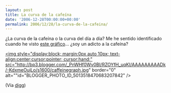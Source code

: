 ```yaml
---
layout: post
title: La curva de la cafeína
date: '2006-12-28T00:00:00+00:00'
permalink: 2006/12/28/la-curva-de-la-cafeina/
---
```

¿La curva de la cafeína o la curva del día a día? Me he sentido identificado cuando he visto <a href="http://www.nyu.edu/classes/siva/archives/caffeinegraph.jpg">este gráfico</a>... ¿soy un adicto a la cafeína?

<a href="http://www.nyu.edu/classes/siva/archives/caffeinegraph.jpg"><img style="display:block; margin:0px auto 10px; text-align:center;cursor:pointer; cursor:hand;" src="http://bp3.blogger.com/_PnWHf0Wv0BI/RZOYfH_uqKI/AAAAAAAAADk/-KdxmeOujLo/s1600/caffeinegraph.jpg" border="0" alt=""id="BLOGGER_PHOTO_ID_5013518470683207842" /></a>

(Vía <a href="http://digg.com/health/PICTURE_The_Caffeine_Curve">digg</a>)
